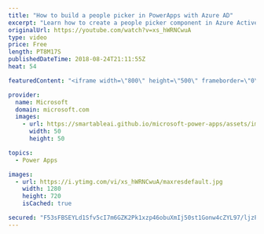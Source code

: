 ```yaml
---
title: "How to build a people picker in PowerApps with Azure AD"
excerpt: "Learn how to create a people picker component in Azure Active Directory in PowerApps. Dive deep into the Out of Office sample app allowing you to set your out-of-office message and clear out your calendar for the duration of your absence. Test it out!   Learn more: https://web.powerapps.com/home?sampleapp_preview=outofoffice"
originalUrl: https://youtube.com/watch?v=xs_hWRNCwuA
type: video
price: Free
length: PT8M17S
publishedDateTime: 2018-08-24T21:11:55Z
heat: 54

featuredContent: "<iframe width=\"800\" height=\"500\" frameborder=\"0\" src=\"https://www.youtube.com/embed/xs_hWRNCwuA\" allow=\"accelerometer; autoplay; encrypted-media; gyroscope; picture-in-picture\" allowfullscreen></iframe>"

provider:
  name: Microsoft
  domain: microsoft.com
  images:
    - url: https://smartableai.github.io/microsoft-power-apps/assets/images/organizations/microsoft.com-50x50.jpg
      width: 50
      height: 50

topics:
  - Power Apps

images:
  - url: https://i.ytimg.com/vi/xs_hWRNCwuA/maxresdefault.jpg
    width: 1280
    height: 720
    isCached: true

secured: "F53sFBSEYLd1Sfv5cI7m6GZK2Pk1xzp46obuXmIj50st1Gonw4cZYL97/ljzPzibcExcCF6VLdfIOcExJs4bvtpe+lMP/WMPyDomwvzSFs2IfzgdhIFBFeU6JzZ+NlxlICN36MOo3BGYdp7hSh0KEBUMKMq5Agq1MwSrc5pw920pQx69wezal+4We6x62UYGEcu2NgntYZNcUDDZBMH84ivM4ucedAp2EnzWjkMdYjNOJY1QJGFZg2psWv8PraS6uYaasLUPtD8qvO0ROeKwBBJTNln+GMS6QHNYbyffJmbLTUF+upvnp5LzBJDetmb8fOs1ifkQfaE57ZHMti7w0vmO3oZZsNh7dkgJxABjpY40zL2gW17Gwph0FNx8X4nHMeYPmUbakeDYP8eB62Wf0Q==;yqLAzxloUdkSdOKVoRvlrg=="
---
```


